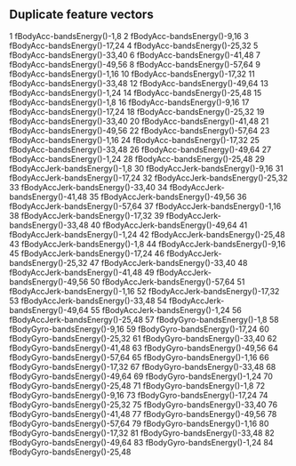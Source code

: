 ## Duplicate feature vectors

1 fBodyAcc-bandsEnergy()-1,8
2	fBodyAcc-bandsEnergy()-9,16
3	fBodyAcc-bandsEnergy()-17,24
4	fBodyAcc-bandsEnergy()-25,32
5	fBodyAcc-bandsEnergy()-33,40
6	fBodyAcc-bandsEnergy()-41,48
7	fBodyAcc-bandsEnergy()-49,56
8	fBodyAcc-bandsEnergy()-57,64
9	fBodyAcc-bandsEnergy()-1,16
10	fBodyAcc-bandsEnergy()-17,32
11	fBodyAcc-bandsEnergy()-33,48
12	fBodyAcc-bandsEnergy()-49,64
13	fBodyAcc-bandsEnergy()-1,24
14	fBodyAcc-bandsEnergy()-25,48
15	fBodyAcc-bandsEnergy()-1,8
16	fBodyAcc-bandsEnergy()-9,16
17	fBodyAcc-bandsEnergy()-17,24
18	fBodyAcc-bandsEnergy()-25,32
19	fBodyAcc-bandsEnergy()-33,40
20	fBodyAcc-bandsEnergy()-41,48
21	fBodyAcc-bandsEnergy()-49,56
22	fBodyAcc-bandsEnergy()-57,64
23	fBodyAcc-bandsEnergy()-1,16
24	fBodyAcc-bandsEnergy()-17,32
25	fBodyAcc-bandsEnergy()-33,48
26	fBodyAcc-bandsEnergy()-49,64
27	fBodyAcc-bandsEnergy()-1,24
28	fBodyAcc-bandsEnergy()-25,48
29	fBodyAccJerk-bandsEnergy()-1,8
30	fBodyAccJerk-bandsEnergy()-9,16
31	fBodyAccJerk-bandsEnergy()-17,24
32	fBodyAccJerk-bandsEnergy()-25,32
33	fBodyAccJerk-bandsEnergy()-33,40
34	fBodyAccJerk-bandsEnergy()-41,48
35	fBodyAccJerk-bandsEnergy()-49,56
36	fBodyAccJerk-bandsEnergy()-57,64
37	fBodyAccJerk-bandsEnergy()-1,16
38	fBodyAccJerk-bandsEnergy()-17,32
39	fBodyAccJerk-bandsEnergy()-33,48
40	fBodyAccJerk-bandsEnergy()-49,64
41	fBodyAccJerk-bandsEnergy()-1,24
42	fBodyAccJerk-bandsEnergy()-25,48
43	fBodyAccJerk-bandsEnergy()-1,8
44	fBodyAccJerk-bandsEnergy()-9,16
45	fBodyAccJerk-bandsEnergy()-17,24
46	fBodyAccJerk-bandsEnergy()-25,32
47	fBodyAccJerk-bandsEnergy()-33,40
48	fBodyAccJerk-bandsEnergy()-41,48
49	fBodyAccJerk-bandsEnergy()-49,56
50	fBodyAccJerk-bandsEnergy()-57,64
51	fBodyAccJerk-bandsEnergy()-1,16
52	fBodyAccJerk-bandsEnergy()-17,32
53	fBodyAccJerk-bandsEnergy()-33,48
54	fBodyAccJerk-bandsEnergy()-49,64
55	fBodyAccJerk-bandsEnergy()-1,24
56	fBodyAccJerk-bandsEnergy()-25,48
57	fBodyGyro-bandsEnergy()-1,8
58	fBodyGyro-bandsEnergy()-9,16
59	fBodyGyro-bandsEnergy()-17,24
60	fBodyGyro-bandsEnergy()-25,32
61	fBodyGyro-bandsEnergy()-33,40
62	fBodyGyro-bandsEnergy()-41,48
63	fBodyGyro-bandsEnergy()-49,56
64	fBodyGyro-bandsEnergy()-57,64
65	fBodyGyro-bandsEnergy()-1,16
66	fBodyGyro-bandsEnergy()-17,32
67	fBodyGyro-bandsEnergy()-33,48
68	fBodyGyro-bandsEnergy()-49,64
69	fBodyGyro-bandsEnergy()-1,24
70	fBodyGyro-bandsEnergy()-25,48
71	fBodyGyro-bandsEnergy()-1,8
72	fBodyGyro-bandsEnergy()-9,16
73	fBodyGyro-bandsEnergy()-17,24
74	fBodyGyro-bandsEnergy()-25,32
75	fBodyGyro-bandsEnergy()-33,40
76	fBodyGyro-bandsEnergy()-41,48
77	fBodyGyro-bandsEnergy()-49,56
78	fBodyGyro-bandsEnergy()-57,64
79	fBodyGyro-bandsEnergy()-1,16
80	fBodyGyro-bandsEnergy()-17,32
81	fBodyGyro-bandsEnergy()-33,48
82	fBodyGyro-bandsEnergy()-49,64
83	fBodyGyro-bandsEnergy()-1,24
84	fBodyGyro-bandsEnergy()-25,48
